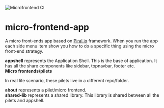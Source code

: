 
![Microfrontend CI](https://github.com/waqasali47/micro-frontend-app/workflows/Blob%20storage%20website%20CI/badge.svg)
<br/>
# micro-frontend-app
<p>A micro front-ends app based on <a href="prial.io">Piral.io</a> framework.
When you run the app each side menu item show you how to do a specific thing using the micro front-end strategy.</p>
<b>appshell</b> represents the Application Shell. This is the base of application. It has all the share components like sidebar, topnavbar, footer etc.
<br/>
<b>Micro frontends/pilets</b><br/>
<p>In real life scenario, these pilets live in a different repo/folder.<br/></p>
<b>about</b> represents a pilet/micro frontend.<br/>
<b>shared-lib</b> represents a shared library. This library is shared between all the pilets and appshell. 
